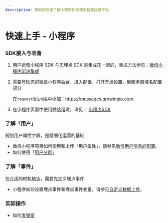 ```yaml
---
description: 帮助您快速了解小程序如何使用智能运营平台
---
```


# 快速上手 - 小程序

### **SDK接入与准备**

1. 用户运营小程序 SDK 与无埋点 SDK 是集成在一起的，集成方法参见：[微信小程序SDK集成](https://docs.growingio.com/v3/developer-manual/sdkintegrated/other-sdk/minp-sdk)
2. 需要登陆您的微信小程序后台，进入配置，打开开发设置，到服务器域名配置部分

   在`request合法域名`中添加：https://messages.growingio.com

3. 在小程序页面中使用触达组建，详见： [小程序SDK](developers/integrations/minp-sdk/)

### **了解「用户」**

规划用户属性字段，是精细化运营的基础

* 微信小程序项目如何使用和上传「用户属性」，请参见[微信用户信息的配置](https://docs.growingio.com/v3/developer-manual/sdkintegrated/other-sdk/minp-sdk#2-wei-xin-yong-hu-xin-xi-de-pei-zhi)。
* 如何使用「[用户分群](https://docs.growingio.com/v3/product-manual/user-warehouse/segmentations/segmentations/)」

### **了解「事件」**

在合适的时机触达，需要先定义埋点事件

* 小程序如何设置埋点事件和埋点事件变量，请参见[自定义数据上传](https://docs.growingio.com/docs/developer-manual/sdkintegrated/other-sdk/minp-sdk#5-zi-ding-yi-shu-ju-shang-chuan-api)。

### **实际操作**

* 如何[发弹窗](product-manual/popup/)

